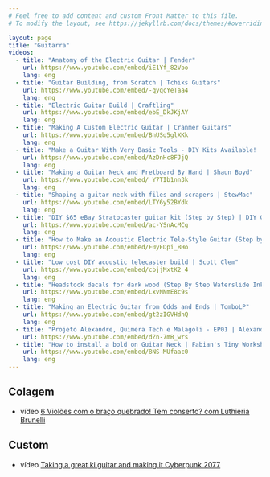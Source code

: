 ```yaml
---
# Feel free to add content and custom Front Matter to this file.
# To modify the layout, see https://jekyllrb.com/docs/themes/#overriding-theme-defaults

layout: page
title: "Guitarra"
videos:
  - title: "Anatomy of the Electric Guitar | Fender"
    url: https://www.youtube.com/embed/iE1Yf_82Vbo
    lang: eng
  - title: "Guitar Building, from Scratch | Tchiks Guitars"
    url: https://www.youtube.com/embed/-qyqcYeTaa4
    lang: eng
  - title: "Electric Guitar Build | Craftling"
    url: https://www.youtube.com/embed/ebE_DkJKjAY
    lang: eng
  - title: "Making A Custom Electric Guitar | Cranmer Guitars"
    url: https://www.youtube.com/embed/BnUSq5glXKk
    lang: eng
  - title: "Make a Guitar With Very Basic Tools - DIY Kits Available! | Tim Sway"
    url: https://www.youtube.com/embed/AzDnHc8FJjQ
    lang: eng
  - title: "Making a Guitar Neck and Fretboard By Hand | Shaun Boyd"
    url: https://www.youtube.com/embed/_Y7TIb1nn3k
    lang: eng
  - title: "Shaping a guitar neck with files and scrapers | StewMac"
    url: https://www.youtube.com/embed/LTY6y52BYdk
    lang: eng
  - title: "DIY $65 eBay Stratocaster guitar kit (Step by Step) | DIY Gene"
    url: https://www.youtube.com/embed/ac-YSnAcMCg
    lang: eng
  - title: "How to Make an Acoustic Electric Tele-Style Guitar (Step by Step) | DIY Gene"
    url: https://www.youtube.com/embed/F0yEDpi_BHo
    lang: eng
  - title: "Low cost DIY acoustic telecaster build | Scott Clem"
    url: https://www.youtube.com/embed/cbjjMxtK2_4
    lang: eng
  - title: "Headstock decals for dark wood (Step By Step Waterslide Inkjet decals) | DIY Gene"
    url: https://www.youtube.com/embed/LxvNNmE8c9s
    lang: eng
  - title: "Making an Electric Guitar from Odds and Ends | TomboLP"
    url: https://www.youtube.com/embed/gt2zIGVHdhQ
    lang: eng
  - title: "Projeto Alexandre, Quimera Tech e Malagoli - EP01 | Alexandre Cesar Luthier"
    url: https://www.youtube.com/embed/dZn-7mB_wrs
  - title: "How to install a bold on Guitar Neck | Fabian's Tiny Workshop"
    url: https://www.youtube.com/embed/8NS-MUfaac0
    lang: eng
---
```


## Colagem

* <span class="badge badge-primary">vídeo</span> [6 Violões com o braço quebrado! Tem conserto? com Luthieria Brunelli](collage/)

## Custom

* <span class="badge badge-primary">vídeo</span> [Taking a great ki guitar and making it Cyberpunk 2077](cyberpunk-2077/)
